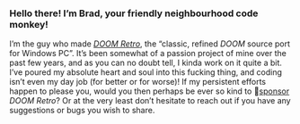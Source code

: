 ### Hello there! I’m Brad, your friendly neighbourhood code monkey!

I’m the guy who made [*DOOM Retro*](https://github.com/bradharding/doomretro), the “classic, refined *DOOM* source port for Windows PC”. It’s been somewhat of a passion project of mine over the past few years, and as you can no doubt tell, I kinda work on it quite a bit. I’ve poured my absolute heart and soul into this fucking thing, and coding isn’t even my day job (for better or for worse)! If my persistent efforts happen to please you, would you then perhaps be ever so kind to 🩷[sponsor](https://www.paypal.com/donate/?business=8WGJ8VDFSVU7J) *DOOM Retro*? Or at the very least don’t hesitate to reach out if you have any suggestions or bugs you wish to share.
